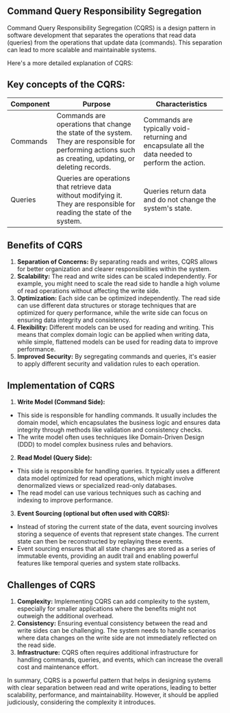 ## Command Query Responsibility Segregation
Command Query Responsibility Segregation (CQRS) is a design pattern in software development that separates the operations that read data (queries) from the operations that update data (commands). This separation can lead to more scalable and maintainable systems. 

Here's a more detailed explanation of CQRS:

## Key concepts of the CQRS:
| Component | Purpose | Characteristics |
| -------- | ------- | ------- |
| Commands  | Commands are operations that change the state of the system. They are responsible for performing actions such as creating, updating, or deleting records. | Commands are typically void-returning and encapsulate all the data needed to perform the action. |
| Queries  | Queries are operations that retrieve data without modifying it. They are responsible for reading the state of the system. | Queries return data and do not change the system's state. |


## Benefits of CQRS
1. <strong>Separation of Concerns:</strong> By separating reads and writes, CQRS allows for better organization and clearer responsibilities within the system.
2. <strong>Scalability:</strong> The read and write sides can be scaled independently. For example, you might need to scale the read side to handle a high volume of read operations without affecting the write side.
3. <strong>Optimization:</strong> Each side can be optimized independently. The read side can use different data structures or storage techniques that are optimized for query performance, while the write side can focus on ensuring data integrity and consistency.
4. <strong>Flexibility:</strong> Different models can be used for reading and writing. This means that complex domain logic can be applied when writing data, while simple, flattened models can be used for reading data to improve performance.
5. <strong>Improved Security:</strong> By segregating commands and queries, it's easier to apply different security and validation rules to each operation.


## Implementation of CQRS

1. <strong>Write Model (Command Side):</strong>
 - This side is responsible for handling commands. It usually includes the domain model, which encapsulates the business logic and ensures data integrity through methods like validation and consistency checks.
 - The write model often uses techniques like Domain-Driven Design (DDD) to model complex business rules and behaviors.
2. <strong>Read Model (Query Side):</strong>
 - This side is responsible for handling queries. It typically uses a different data model optimized for read operations, which might involve denormalized views or specialized read-only databases.
 - The read model can use various techniques such as caching and indexing to improve performance.
3. <strong>Event Sourcing (optional but often used with CQRS):</strong>
 - Instead of storing the current state of the data, event sourcing involves storing a sequence of events that represent state changes. The current state can then be reconstructed by replaying these events.
 - Event sourcing ensures that all state changes are stored as a series of immutable events, providing an audit trail and enabling powerful features like temporal queries and system state rollbacks.

## Challenges of CQRS
1. <strong>Complexity:</strong> Implementing CQRS can add complexity to the system, especially for smaller applications where the benefits might not outweigh the additional overhead.
2. <strong>Consistency:</strong> Ensuring eventual consistency between the read and write sides can be challenging. The system needs to handle scenarios where data changes on the write side are not immediately reflected on the read side.
3. <strong>Infrastructure:</strong> CQRS often requires additional infrastructure for handling commands, queries, and events, which can increase the overall cost and maintenance effort.


In summary, CQRS is a powerful pattern that helps in designing systems with clear separation between read and write operations, leading to better scalability, performance, and maintainability. However, it should be applied judiciously, considering the complexity it introduces.





